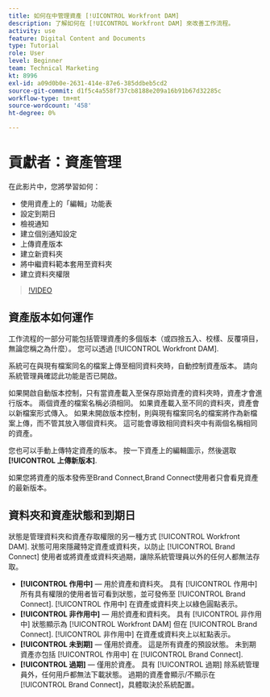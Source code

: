 ```yaml
---
title: 如何在中管理資產 [!UICONTROL Workfront DAM]
description: 了解如何在 [!UICONTROL Workfront DAM] 來改善工作流程。
activity: use
feature: Digital Content and Documents
type: Tutorial
role: User
level: Beginner
team: Technical Marketing
kt: 8996
exl-id: a09d0b0e-2631-414e-87e6-385ddbeb5cd2
source-git-commit: d1f5c4a558f737cb8188e209a16b91b67d32285c
workflow-type: tm+mt
source-wordcount: '458'
ht-degree: 0%

---
```


# 貢獻者：資產管理

在此影片中，您將學習如何：

* 使用資產上的「編輯」功能表
* 設定到期日
* 檢視通知
* 建立個別通知設定
* 上傳資產版本
* 建立新資料夾
* 將中繼資料範本套用至資料夾
* 建立資料夾權限

>[!VIDEO](https://video.tv.adobe.com/v/335256/?quality=12)

## 資產版本如何運作

工作流程的一部分可能包括管理資產的多個版本（或四捨五入、校樣、反覆項目，無論您稱之為什麼）。 您可以透過 [!UICONTROL Workfront DAM].

系統可在與現有檔案同名的檔案上傳至相同資料夾時，自動控制資產版本。 請向系統管理員確認此功能是否已開啟。

如果開啟自動版本控制，只有當資產載入至保存原始資產的資料夾時，資產才會進行版本。 兩個資產的檔案名稱必須相同。 如果資產載入至不同的資料夾，資產會以新檔案形式傳入。
如果未開啟版本控制，則與現有檔案同名的檔案將作為新檔案上傳，而不管其放入哪個資料夾。 這可能會導致相同資料夾中有兩個名稱相同的資產。

您也可以手動上傳特定資產的版本。 按一下資產上的編輯圖示，然後選取 **[!UICONTROL 上傳新版本]**.

如果您將資產的版本發佈至Brand Connect,Brand Connect使用者只會看見資產的最新版本。

## 資料夾和資產狀態和到期日

狀態是管理資料夾和資產存取權限的另一種方式 [!UICONTROL Workfront DAM]. 狀態可用來隱藏特定資產或資料夾，以防止 [!UICONTROL Brand Connect] 使用者或將資產或資料夾過期，讓除系統管理員以外的任何人都無法存取。

* **[!UICONTROL 作用中]** — 用於資產和資料夾。 具有 [!UICONTROL 作用中] 所有具有權限的使用者皆可看到狀態，並可發佈至 [!UICONTROL Brand Connect]. [!UICONTROL 作用中] 在資產或資料夾上以綠色圓點表示。
* **[!UICONTROL 非作用中]** — 用於資產和資料夾。 具有 [!UICONTROL 非作用中] 狀態顯示為 [!UICONTROL Workfront DAM] 但在 [!UICONTROL Brand Connect]. [!UICONTROL 非作用中] 在資產或資料夾上以紅點表示。
* **[!UICONTROL 未到期]** — 僅用於資產。 這是所有資產的預設狀態。 未到期資產亦包括 [!UICONTROL 作用中] 在 [!UICONTROL Brand Connect].
* **[!UICONTROL 過期]** — 僅用於資產。 具有 [!UICONTROL 過期] 除系統管理員外，任何用戶都無法下載狀態。 過期的資產會顯示/不顯示在 [!UICONTROL Brand Connect]，具體取決於系統配置。
